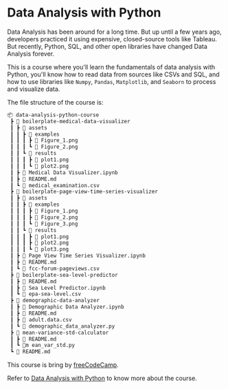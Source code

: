 # Data Analysis with Python

Data Analysis has been around for a long time. But up until a few years ago, developers practiced it using expensive, closed-source tools like Tableau. But recently, Python, SQL, and other open libraries have changed Data Analysis forever.

This is a course where you'll learn  the fundamentals of data analysis with Python, you'll know how to read data from sources like CSVs and SQL, and how to use libraries like `Numpy`, `Pandas`, `Matplotlib`, and `Seaborn` to process and visualize data.

The file structure of the course is:

```bash
📦 data-analysis-python-course
 ┣ 📂 boilerplate-medical-data-visualizer
 ┃ ┣ 📂 assets
 ┃ ┃ ┣ 📂 examples
 ┃ ┃ ┃ ┣ 📜 Figure_1.png
 ┃ ┃ ┃ ┗ 📜 Figure_2.png
 ┃ ┃ ┗ 📂 results
 ┃ ┃ ┃ ┣ 📜 plot1.png
 ┃ ┃ ┃ ┗ 📜 plot2.png
 ┃ ┣ 📜 Medical Data Visualizer.ipynb
 ┃ ┣ 📜 README.md
 ┃ ┗ 📜 medical_examination.csv
 ┣ 📂 boilerplate-page-view-time-series-visualizer
 ┃ ┣ 📂 assets
 ┃ ┃ ┣ 📂 examples
 ┃ ┃ ┃ ┣ 📜 Figure_1.png
 ┃ ┃ ┃ ┣ 📜 Figure_2.png
 ┃ ┃ ┃ ┗ 📜 Figure_3.png
 ┃ ┃ ┗ 📂 results
 ┃ ┃ ┃ ┣ 📜 plot1.png
 ┃ ┃ ┃ ┣ 📜 plot2.png
 ┃ ┃ ┃ ┗ 📜 plot3.png
 ┃ ┣ 📜 Page View Time Series Visualizer.ipynb
 ┃ ┣ 📜 README.md
 ┃ ┗ 📜 fcc-forum-pageviews.csv
 ┣ 📂 boilerplate-sea-level-predictor
 ┃ ┣ 📜 README.md
 ┃ ┣ 📜 Sea Level Predictor.ipynb
 ┃ ┗ 📜 epa-sea-level.csv
 ┣ 📂 demographic-data-analyzer
 ┃ ┣ 📜 Demographic Data Analyzer.ipynb
 ┃ ┣ 📜 README.md
 ┃ ┣ 📜 adult.data.csv
 ┃ ┗ 📜 demographic_data_analyzer.py
 ┣ 📂 mean-variance-std-calculator
 ┃ ┣ 📜 README.md
 ┃ ┗ 📜m ean_var_std.py
 ┗ 📜 README.md
```

This course is bring by [freeCodeCamp](https://www.freecodecamp.org/learn).

Refer to [Data Analysis with Python](https://www.freecodecamp.org/learn/data-analysis-with-python/) to know more about the course.